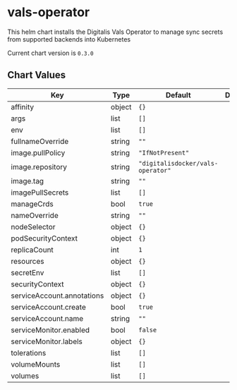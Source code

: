 vals-operator
=============
This helm chart installs the Digitalis Vals Operator to manage sync secrets from supported backends into Kubernetes

Current chart version is `0.3.0`


## Chart Values

| Key | Type | Default | Description |
|-----|------|---------|-------------|
| affinity | object | `{}` |  |
| args | list | `[]` |  |
| env | list | `[]` |  |
| fullnameOverride | string | `""` |  |
| image.pullPolicy | string | `"IfNotPresent"` |  |
| image.repository | string | `"digitalisdocker/vals-operator"` |  |
| image.tag | string | `""` |  |
| imagePullSecrets | list | `[]` |  |
| manageCrds | bool | `true` |  |
| nameOverride | string | `""` |  |
| nodeSelector | object | `{}` |  |
| podSecurityContext | object | `{}` |  |
| replicaCount | int | `1` |  |
| resources | object | `{}` |  |
| secretEnv | list | `[]` |  |
| securityContext | object | `{}` |  |
| serviceAccount.annotations | object | `{}` |  |
| serviceAccount.create | bool | `true` |  |
| serviceAccount.name | string | `""` |  |
| serviceMonitor.enabled | bool | `false` |  |
| serviceMonitor.labels | object | `{}` |  |
| tolerations | list | `[]` |  |
| volumeMounts | list | `[]` |  |
| volumes | list | `[]` |  |
